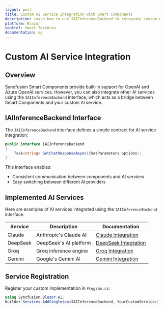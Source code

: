 ```yaml
---
layout: post
title: Custom AI Service Integration with Smart Components
description: Learn how to use IAIInferenceBackend to integrate custom AI services with Syncfusion Smart Components
platform: Blazor
control: Smart TextArea
documentation: ug
---
```


# Custom AI Service Integration

## Overview

Syncfusion Smart Components provide built-in support for OpenAI and Azure OpenAI services. However, you can also integrate other AI services using the `IAIInferenceBackend` interface, which acts as a bridge between Smart Components and your custom AI service.


## IAIInferenceBackend Interface

The `IAIInferenceBackend` interface defines a simple contract for AI service integration:

```csharp
public interface IAIInferenceBackend
{
    Task<string> GetChatResponseAsync(ChatParameters options);
}
```

This interface enables:
- Consistent communication between components and AI services
- Easy switching between different AI providers


## Implemented AI Services

Here are examples of AI services integrated using the `IAIInferenceBackend` interface:

| Service | Description | Documentation |
|---------|-------------|---------------|
| Claude | Anthropic's Claude AI | [Claude Integration](claude-service.md) |
| DeepSeek | DeepSeek's AI platform | [DeepSeek Integration](deepseek-service.md) |
| Groq | Groq inference engine | [Groq Integration](groq-service.md) |
| Gemini | Google's Gemini AI | [Gemini Integration](gemini-service.md) |


## Service Registration

Register your custom implementation in `Program.cs`:

```csharp
using Syncfusion.Blazor.AI;
builder.Services.AddSingleton<IAIInferenceBackend, YourCustomService>();
```

